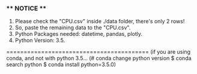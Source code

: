 ### ** NOTICE **

1. Please check the "CPU.csv" inside ./data folder, there's only 2 rows! 
2. So, paste the remaining data to the "CPU.csv".
3. Python Packages needed: datetime, pandas, plotly.
3. Python Version: 3.5.

=========================================
(if you are using conda, and not with python 3.5...
(# conda change python version
    $ conda search python
    $ conda install python=3.5.0)
